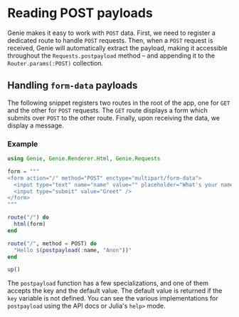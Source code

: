 
<a id='Reading-POST-payloads'></a>

<a id='Reading-POST-payloads-1'></a>

# Reading POST payloads


Genie makes it easy to work with `POST` data. First, we need to register a dedicated route to handle `POST` requests. Then, when a `POST` request is received, Genie will automatically extract the payload, making it accessible throughout the `Requests.postpayload` method – and appending it to the `Router.params(:POST)` collection.


<a id='Handling-form-data-payloads'></a>

<a id='Handling-form-data-payloads-1'></a>

## Handling `form-data` payloads


The following snippet registers two routes in the root of the app, one for `GET` and the other for `POST` requests. The `GET` route displays a form which submits over `POST` to the other route. Finally, upon receiving the data, we display a message.


<a id='Example'></a>

<a id='Example-1'></a>

### Example


```julia
using Genie, Genie.Renderer.Html, Genie.Requests

form = """
<form action="/" method="POST" enctype="multipart/form-data">
  <input type="text" name="name" value="" placeholder="What's your name?" />
  <input type="submit" value="Greet" />
</form>
"""

route("/") do
  html(form)
end

route("/", method = POST) do
  "Hello $(postpayload(:name, "Anon"))"
end

up()
```


The `postpayload` function has a few specializations, and one of them accepts the key and the default value. The default value is returned if the `key` variable is not defined. You can see the various implementations for `postpayload` using the API docs or Julia's `help>` mode.

